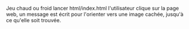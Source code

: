 Jeu chaud ou froid
lancer html/index.html
l'utilisateur clique sur la page web, un message est écrit pour l'orienter vers une image cachée, 
jusqu'à ce qu'elle soit trouvée.

